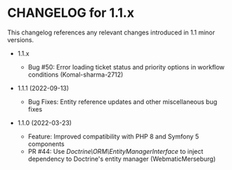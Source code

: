 CHANGELOG for 1.1.x
===================

This changelog references any relevant changes introduced in 1.1 minor versions.

* 1.1.x
    * Bug #50: Error loading ticket status and priority options in workflow conditions (Komal-sharma-2712)

* 1.1.1 (2022-09-13)
    * Bug Fixes: Entity reference updates and other miscellaneous bug fixes

* 1.1.0 (2022-03-23)
    * Feature: Improved compatibility with PHP 8 and Symfony 5 components
    * PR #44: Use *Doctrine\ORM\EntityManagerInterface* to inject dependency to Doctrine's entity manager (WebmaticMerseburg)
